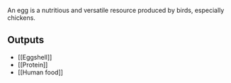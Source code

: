 An egg is a nutritious and versatile resource produced by birds, especially chickens.

## Outputs
- [[Eggshell]]
- [[Protein]]
- [[Human food]]
